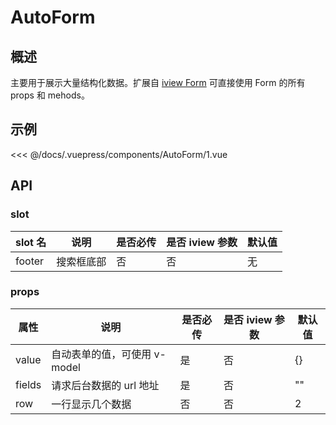 # AutoForm

## 概述

主要用于展示大量结构化数据。扩展自 [iview Form](https://www.iviewui.com/components/form) 可直接使用 Form 的所有 props 和 mehods。

## 示例

<demo-block title='1. 基本用法' desc='自动表单的基础使用'>
  <div slot='demo'><AutoForm-1></AutoForm-1></div>
  <div slot='code'>

<<< @/docs/.vuepress/components/AutoForm/1.vue

  </div>
</demo-block>

## API

### slot

| slot 名 | 说明       | 是否必传 | 是否 iview 参数 | 默认值 |
| ------- | ---------- | -------- | --------------- | ------ |
| footer  | 搜索框底部 | 否       | 否              | 无     |

### props

| 属性   | 说明                         | 是否必传 | 是否 iview 参数 | 默认值 |
| ------ | ---------------------------- | -------- | --------------- | ------ |
| value  | 自动表单的值，可使用 v-model | 是       | 否              | {}     |
| fields | 请求后台数据的 url 地址      | 是       | 否              | ""     |
| row    | 一行显示几个数据             | 否       | 否              | 2      |
